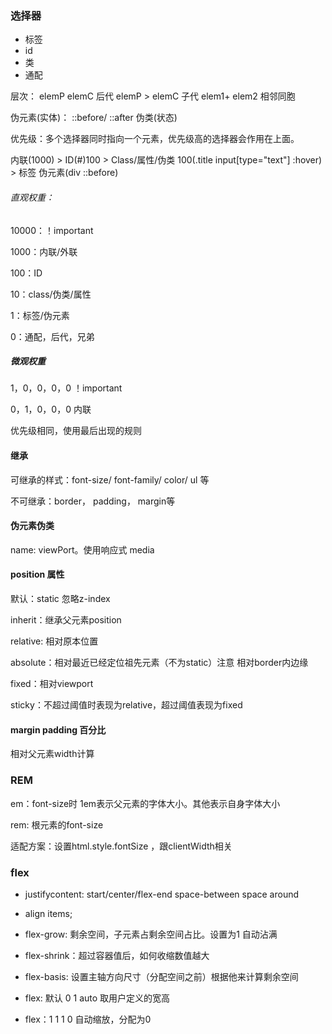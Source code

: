 ### 选择器

* 标签
* id
* 类
* 通配

层次： elemP  elemC 后代   elemP > elemC  子代   elem1+ elem2 相邻同胞

伪元素(实体)： ::before/ ::after 伪类(状态)

优先级：多个选择器同时指向一个元素，优先级高的选择器会作用在上面。

内联(1000) > ID(#)100 > Class/属性/伪类 100(.title input[type="text"]  :hover) > 标签 伪元素(div ::before)

###### 直观权重：

10000：！important

1000：内联/外联

100：ID

10：class/伪类/属性

1：标签/伪元素

0：通配，后代，兄弟

##### 微观权重

1，0，0，0，0	！important

0，1，0，0，0  内联

优先级相同，使用最后出现的规则





####  继承

可继承的样式：font-size/ font-family/ color/ ul 等

不可继承：border， padding， margin等



#### 伪元素伪类

name: viewPort。使用响应式 media



#### position 属性

默认：static 忽略z-index

inherit：继承父元素position

relative: 相对原本位置

absolute：相对最近已经定位祖先元素（不为static）注意 相对border内边缘

fixed：相对viewport

sticky：不超过阈值时表现为relative，超过阈值表现为fixed



#### margin padding 百分比

相对父元素width计算



### REM

em：font-size时 1em表示父元素的字体大小。其他表示自身字体大小

rem: 根元素的font-size

适配方案：设置html.style.fontSize ，跟clientWidth相关



### flex

* justifycontent: start/center/flex-end   space-between  space around
* align items;
* flex-grow: 剩余空间，子元素占剩余空间占比。设置为1 自动沾满
* flex-shrink：超过容器值后，如何收缩数值越大
* flex-basis: 设置主轴方向尺寸（分配空间之前）根据他来计算剩余空间

* flex: 默认 0 1 auto   取用户定义的宽高
* flex：1   1 1 0 自动缩放，分配为0



